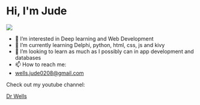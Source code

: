 <h1>Hi, I'm Jude</h1>

<img src="https://encrypted-tbn0.gstatic.com/images?q=tbn:ANd9GcRxGZHoFmHkbOrVLCqjg3wEcJPUKJpsnn_mAg&s"> 

- 👀 I’m interested in Deep learning and Web Development
- 🌱 I’m currently learning Delphi, python, html, css, js and kivy
- 💞️ I’m looking to learn as much as I possibly can in app development and databases 
- 📫 How to reach me:
- wells.jude0208@gmail.com

Check out my youtube channel: 

<a href="https://www.youtube.com/channel/UC7k7xcYaL6S5duOBjBN-HPg" target="_blank" rel="noopener noreferrer">Dr Wells</a>


